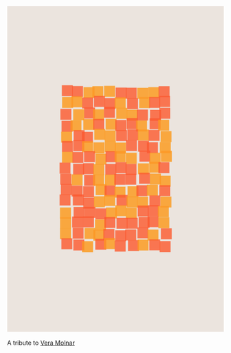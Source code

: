 ![preview](generativeart.png)

A tribute to [Vera Molnar](https://spalterdigital.com/artworks/1976/)
